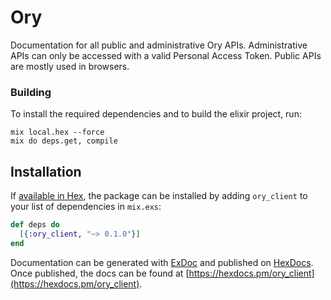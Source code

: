 # Ory

Documentation for all public and administrative Ory APIs. Administrative APIs can only be accessed with a valid Personal Access Token. Public APIs are mostly used in browsers. 

### Building

To install the required dependencies and to build the elixir project, run:
```
mix local.hex --force
mix do deps.get, compile
```

## Installation

If [available in Hex](https://hex.pm/docs/publish), the package can be installed
by adding `ory_client` to your list of dependencies in `mix.exs`:

```elixir
def deps do
  [{:ory_client, "~> 0.1.0"}]
end
```

Documentation can be generated with [ExDoc](https://github.com/elixir-lang/ex_doc)
and published on [HexDocs](https://hexdocs.pm). Once published, the docs can
be found at [https://hexdocs.pm/ory_client](https://hexdocs.pm/ory_client).
